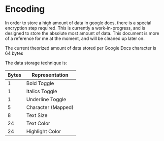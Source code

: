 # Encoding

In order to store a high amount of data in google docs, there is a special encryption step required. This is currently a work-in-progress, and is designed to store the absolute most amount of data. This document is more of a reference for me at the moment, and will be cleaned up later on.

The current theorized amount of data stored per Google Docs character is 64 bytes

The data storage technique is:

| Bytes | Representation     |
| ----- | ------------------ |
| 1     | Bold Toggle        |
| 1     | Italics Toggle     |
| 1     | Underline Toggle   |
| 5     | Character (Mapped) |
| 8     | Text Size          |
| 24    | Text Color         |
| 24    | Highlight Color    |

